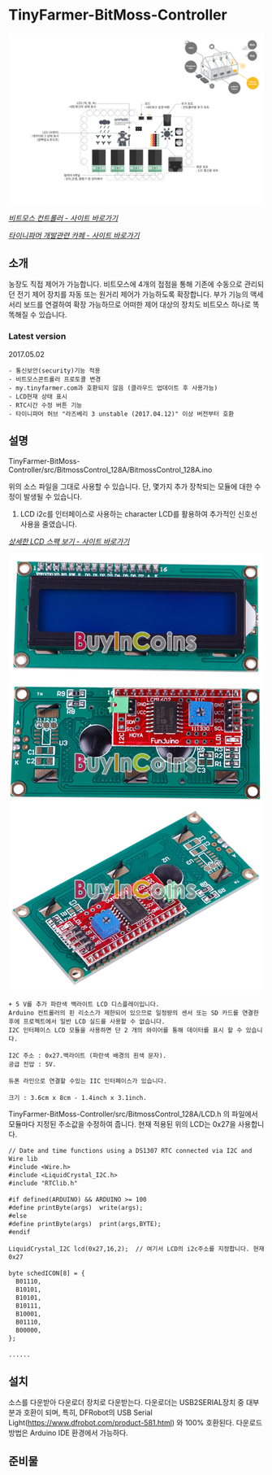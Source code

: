# TinyFarmer-BitMoss-Controller
  
  
 ![TinyFarmer-Bitmoss-Controller Intro](https://github.com/makezonefablab/TinyFarmer-BitMoss-Controller/blob/master/img/bitmossController.png)      
 
 [*비트모스 컨트롤러 - 사이트 바로가기*](http://106.240.234.10/mediafarmHome/?page_id=13816)
 
 [*타이니파머 개발관련 카페 - 사이트 바로가기*](http://cafe.naver.com/makezone#)
 
 소개
 --------------
농장도 직접 제어가 가능합니다.
비트모스에 4개의 접점을 통해 기존에 수동으로 관리되던 전기 제어 장치를 자동 또는 원거리 제어가 가능하도록 확장합니다.
부가 기능의 액세서리 보드를 연결하여 확장 가능하므로 어떠한 제어 대상의 장치도 비트모스 하나로 똑똑해질 수 있습니다.

### Latest version 
2017.05.02
```
- 통신보안(security)기능 적용
- 비트모스콘트롤러 프로토콜 변경
- my.tinyfarmer.com과 호환되지 않음 (클라우드 업데이트 후 사용가능)
- LCD현재 상태 표시
- RTC시간 수정 버튼 기능
- 타이니파머 허브 "라즈베리 3 unstable (2017.04.12)" 이상 버전부터 호환

```

설명
 --------------
TinyFarmer-BitMoss-Controller/src/BitmossControl_128A/BitmossControl_128A.ino

위의 소스 파일을 그대로 사용할 수 있습니다. 단, 몇가지 추가 장착되는 모듈에 대한 수정이 발생될 수 있습니다.

1. LCD
i2c를 인터페이스로 사용하는 character LCD를 활용하여 추가적인 신호선 사용을 줄였습니다.

[*상세한 LCD 스팩 보기 - 사이트 바로가기*](https://www.icbanq.com/P007320703)

 ![IIC/I2C 1602 LCD 모듈](https://github.com/makezonefablab/TinyFarmer-BitMoss-Controller/blob/master/img/023304.jpg)
```
+ 5 V를 추가 파란색 백라이트 LCD 디스플레이입니다.
Arduino 컨트롤러의 핀 리소스가 제한되어 있으므로 일정량의 센서 또는 SD 카드를 연결한 후에 프로젝트에서 일반 LCD 실드를 사용할 수 없습니다.
I2C 인터페이스 LCD 모듈을 사용하면 단 2 개의 와이어를 통해 데이터를 표시 할 수 있습니다.

I2C 주소 : 0x27.백라이트 (파란색 배경의 흰색 문자).
공급 전압 : 5V.

듀폰 라인으로 연결할 수있는 IIC 인터페이스가 있습니다.

크기 : 3.6cm x 8cm - 1.4inch x 3.1inch.
```

TinyFarmer-BitMoss-Controller/src/BitmossControl_128A/LCD.h 의 파일에서 모듈마다 지정된 주소값을 수정하여 줍니다.
현재 적용된 위의 LCD는 0x27을 사용합니다.

```
// Date and time functions using a DS1307 RTC connected via I2C and Wire lib
#include <Wire.h>
#include <LiquidCrystal_I2C.h>
#include "RTClib.h"

#if defined(ARDUINO) && ARDUINO >= 100
#define printByte(args)  write(args);
#else
#define printByte(args)  print(args,BYTE);
#endif

LiquidCrystal_I2C lcd(0x27,16,2);  // 여기서 LCD의 i2c주소를 지정합니다. 현재 0x27

byte schedICON[8] = {
  B01110,
  B10101,
  B10101,
  B10111,
  B10001,
  B01110,
  B00000,
};

......
```



설치 
--------------
소스를 다운받아 다운로더 장치로 다운받는다. 다운로더는 USB2SERIAL장치 중 대부분과 호환이 되며, 특히, DFRobot의 USB Serial Light(https://www.dfrobot.com/product-581.html) 와 100% 호환된다. 
다운로드 방법은 Arduino IDE 환경에서 가능하다.

준비물
--------------



